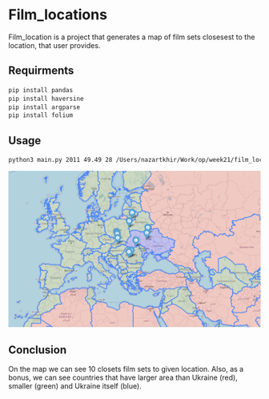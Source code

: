 # Film_locations

Film_location is a project that generates a map of film sets closesest to the location, that user provides.

## Requirments

```bash
pip install pandas
pip install haversine
pip install argparse
pip install folium
```

## Usage

```bash
python3 main.py 2011 49.49 28 /Users/nazartkhir/Work/op/week21/film_locations/final_dataset.csv
```

![example](example.png)

## Conclusion

On the map we can see 10 closets film sets to given location.
Also, as a bonus, we can see countries that have larger area than Ukraine (red), smaller (green) and Ukraine itself (blue).
